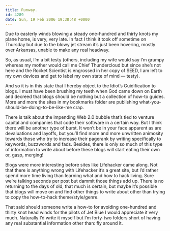 ```yaml
---
title: Runway.
id: 4289
date: Sun, 19 Feb 2006 19:38:48 +0000
---
```


Due to easterly winds blowing a steady one-hundred and thirty knots my plane home, is very, very late. In fact I think it took off sometime on Thursday but due to the blowy jet stream it’s just been hovering, mostly over Arkansas, unable to make any real headway.  

So, as usual, I’m a bit testy (others, including my wife would say I’m grumpy whereas my mother would call me Chief Thundercloud but since she’s not here and the Rocket Scientist is engrossed in her copy of <span>SEED</span>, I am left to my own devices and get to label my own state of mind — testy).  

And so it is in this state that I hereby object to the Idiot’s Guidification to blogs. I must have been brushing my teeth when God came down on Earth and decreed that blogs should be nothing but a collection of how-to guides. More and more the sites in my bookmarks folder are publishing what-you-should-be-doing-to-be-like-me crap.  

There is talk about the impending Web 2.0 bubble that’s tied to venture capital and companies that code their software in a certain way. But I think there will be another type of burst. It won’t be in your face apparent as are devaluations and layoffs, but you’ll find more and more unwritten animosity towards those who try to increase their pagerank by writing specifically to keywords, buzzwords and fads. Besides, there is only so much of this type of information to write about before these blogs will start eating their own or, gasp, merging!  

Blogs were more interesting before sites like Lifehacker came along. Not that there is anything wrong with Lifehacker it’s a great site, but I’d rather spend more time living than learning what and how to hack living. Sure we’re talking seconds per post but dammit those things add up. There is no returning to the days of old, that much is certain, but maybe it’s possible that blogs will move on and find other things to write about other than trying to copy the how-to-hack theme/style/genre.  

That said should someone write a how-to for avoiding one-hundred and thirty knot head winds for the pilots of Jet Blue I would appreciate it very much. Naturally I’d write it myself but I’m forty-two folders short of having any real substantial information other than: fly around it.





